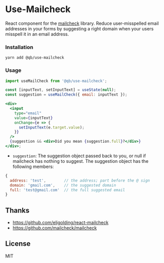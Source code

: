 # Use-Mailcheck

React component for the [mailcheck](https://github.com/mailcheck/mailcheck) library. Reduce user-misspelled email addresses in your forms by suggesting a right domain when your users misspell it in an email address.

### Installation

```
yarn add @qb/use-mailcheck
```

### Usage

```jsx
import useMailCheck from '@qb/use-mailcheck';

const [inputText, setInputText] = useState(null);
const suggestion = useMailCheck({ email: inputText });

<div>
  <input
    type="email"
    value={inputText}
    onChange={e => {
      setInputText(e.target.value);
    }}
  />
  {suggestion && <div>Did you mean {suggestion.full}?</div>}
</div>;
```

- `suggestion`: The suggestion object passed back to you, or null if mailcheck has nothing to suggest. The suggestion object has the following members:

```js
{
  address: 'test',        // the address; part before the @ sign
  domain: 'gmail.com',    // the suggested domain
  full: 'test@gmail.com'  // the full suggested email
}
```

## Thanks

- https://github.com/eligolding/react-mailcheck
- https://github.com/mailcheck/mailcheck

## License

MIT
